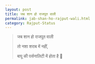 ```yaml
---
layout: post
title: जब शान हो राजपूत वाली 
permalink: jab-shan-ho-rajput-wali.html
category: Rajput-Status
---
```

> जब शान हो राजपूत वाली  
>
> तो नशा शराब में नहीं,
>
> बापू की पर्सनालिटी में होता है 👑
